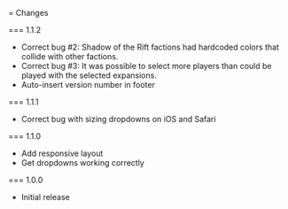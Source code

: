 = Changes

=== 1.1.2
* Correct bug #2: Shadow of the Rift factions had hardcoded colors that collide with other factions.
* Correct bug #3: It was possible to select more players than could be played with the selected expansions.
* Auto-insert version number in footer

=== 1.1.1
* Correct bug with sizing dropdowns on iOS and Safari

=== 1.1.0
* Add responsive layout
* Get dropdowns working correctly

=== 1.0.0
* Initial release

